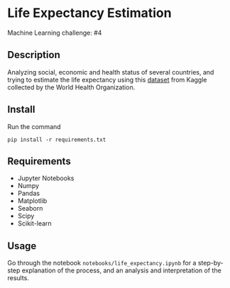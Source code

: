 # Life Expectancy Estimation

Machine Learning challenge: #4

## Description

Analyzing social, economic and health status of several countries, and trying to estimate the life expectancy using this [dataset](https://www.kaggle.com/datasets/lashagoch/life-expectancy-who-updated?select=Life-Expectancy-Data-Updated.csv) from Kaggle collected by the World Health Organization.

## Install

Run the command

`pip install -r requirements.txt`

## Requirements

- Jupyter Notebooks
- Numpy
- Pandas
- Matplotlib
- Seaborn
- Scipy
- Scikit-learn

## Usage

Go through the notebook `notebooks/life_expectancy.ipynb` for a step-by-step explanation of the process, and an analysis and interpretation of the results.
